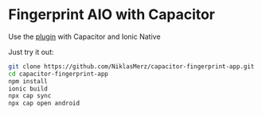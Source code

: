 # Fingerprint AIO with Capacitor

Use the [plugin](https://github.com/NiklasMerz/cordova-plugin-fingerprint-aio) with Capacitor and Ionic Native

Just try it out:

```bash
git clone https://github.com/NiklasMerz/capacitor-fingerprint-app.git
cd capacitor-fingerprint-app
npm install
ionic build
npx cap sync
npx cap open android
```